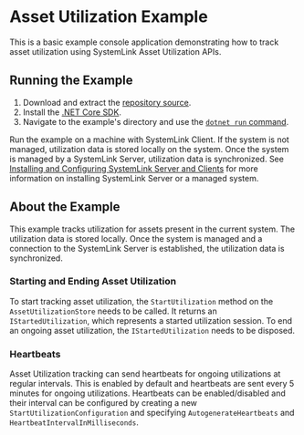 Asset Utilization Example
=====================

This is a basic example console application demonstrating how to track asset utilization
using SystemLink Asset Utilization APIs.

Running the Example
-------------------

1. Download and extract the [repository source](https://github.com/ni/systemlink-client-docs/archive/master.zip).
2. Install the [.NET Core SDK](https://dotnet.microsoft.com/download/dotnet-core).
3. Navigate to the example's directory and use the [`dotnet run` command](https://docs.microsoft.com/en-us/dotnet/core/tools/dotnet-run?tabs=netcore21).


Run the example on a machine with SystemLink Client. If the system is not managed, utilization data is stored locally on the system.
Once the system is managed by a SystemLink Server, utilization data is synchronized.
See [Installing and Configuring SystemLink Server and Clients](http://www.ni.com/documentation/en/systemlink/latest/setup/configuring-systemlink-server-clients/)
for more information on installing SystemLink Server or a managed system.

About the Example
-----------------

This example tracks utilization for assets present in the current system. 
The utilization data is stored locally. Once the system is managed and a connection to the SystemLink Server is established,
the utilization data is synchronized.

### Starting and Ending Asset Utilization

To start tracking asset utilization, the `StartUtilization` method on the `AssetUtilizationStore` needs to be called.
It returns an `IStartedUtilization`, which represents a started utilization session. 
To end an ongoing asset utilization, the `IStartedUtilization` needs to be disposed.

### Heartbeats

Asset Utilization tracking can send heartbeats for ongoing utilizations at regular intervals. 
This is enabled by default and heartbeats are sent every 5 minutes for ongoing utilizations.
Heartbeats can be enabled/disabled and their interval can be configured by creating a new `StartUtilizationConfiguration` and 
specifying `AutogenerateHeartbeats` and `HeartbeatIntervalInMilliseconds`.